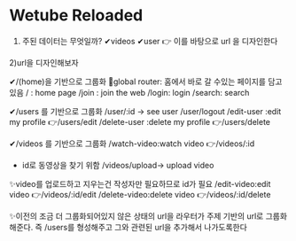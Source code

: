 # Wetube Reloaded 

1) 주된 데이터는 무엇일까?
✔videos
✔user
👉 이를 바탕으로 url 을 디자인한다 

2)url을 디자인해보자 

✔/(home)을 기반으로 그룹화
💚global router: 홈에서 바로 갈 수있는 페이지를 담고있음
/ : home page
/join : join the web 
/login: login 
/search: search 

✔/users 를 기반으로 그룹화
/user/:id -> see user
/user/logout
/edit-user :edit my profile 
👉/users/edit
/delete-user :delete my profile
👉/users/delete






✔/videos 를 기반으로 그룹화
/watch-video:watch video
👉/videos/:id
- id로 동영상을 찾기 위함 
/videos/upload-> upload video

✨video를 업로드하고 지우는건 작성자만 필요하므로 id가 필요
/edit-video:edit video
👉/videos/:id/edit
/delete-video:delete video
👉/videos/:id/delete





✨이전의 조금 더 그룹화되어있지 않은 상태의  url을  라우터가 주제 기반의 url로 그룹화해준다. 즉  /users를 형성해주고 그와 관련된  url을 추가해서 나가도록한다 
